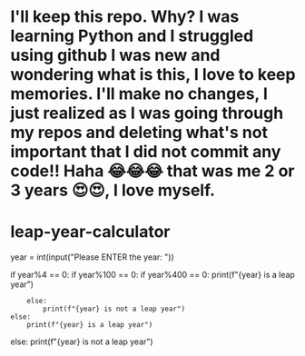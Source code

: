 # I'll keep this repo. Why? I was learning Python and I struggled using github I was new and wondering what is this, I love to keep memories. I'll make no changes, I just realized as I was going through my repos and deleting what's not important that I did not commit any code!! Haha 😂😂😂  that was me 2 or 3 years 😍😍, I love myself.

# leap-year-calculator
year = int(input("Please ENTER the year: "))

if year%4 == 0:
    if year%100 == 0:
        if year%400 == 0:
            print(f"{year} is a leap year")
            
        else:
            print(f"{year} is not a leap year")
    else:
        print(f"{year} is a leap year")
else:
    print(f"{year} is not a leap year")
    
